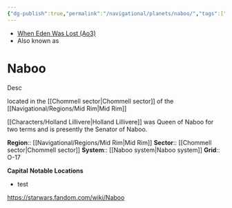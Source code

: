 ```yaml
---
{"dg-publish":true,"permalink":"/navigational/planets/naboo/","tags":["map","midrim","chommell","planet","unfinished"],"noteIcon":"saber1"}
---
```


- [When Eden Was Lost (Ao3)](https://archiveofourown.org/works/19334440/chapters/45992584)
- Also known as 
# Naboo
Desc

located in the [[Chommell sector\|Chommell sector]] of the [[Navigational/Regions/Mid Rim\|Mid Rim]]

[[Characters/Holland Lillivere\|Holland Lillivere]] was Queen of Naboo for two terms and is presently the Senator of Naboo. 

**Region**::  [[Navigational/Regions/Mid Rim\|Mid Rim]]
**Sector**::  [[Chommell sector\|Chommell sector]]
**System**::  [[Naboo system\|Naboo system]]
**Grid**::  O-17

**Capital**
**Notable Locations**
- test

https://starwars.fandom.com/wiki/Naboo